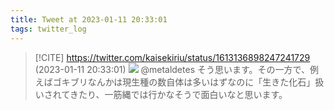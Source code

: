 ```yaml
---
title: Tweet at 2023-01-11 20:33:01
tags: twitter_log
---
```


> [!CITE] https://twitter.com/kaisekiriu/status/1613136898247241729 (2023-01-11 20:33:01)
> ![](https://twitter.com/kaisekiriu/status/1613136898247241729)
> @metaldetes そう思います。その一方で、例えばゴキブリなんかは現生種の数自体は多いはずなのに「生きた化石」扱いされてきたり、一筋縄では行かなそうで面白いなと思います。

